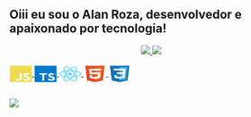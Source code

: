 ## Oiii eu sou o Alan Roza, desenvolvedor e apaixonado por tecnologia!
<div align="center">
  <a href="https://github.com/alan-roza">
  <img height="180em" src="https://github-readme-stats.vercel.app/api?username=alan-roza&show_icons=true&theme=dracula&include_all_commits=true&count_private=true"/>
    <img height:"100%" width="60%" src="https://github-readme-stats.vercel.app/api?username=alan-roza&show_icons=true&theme=synthwave&include_all_commits=false&count_private=false" />
</div>
<div style="display: inline_block"><br>
  <img align="center" alt="Alan-Js" height="30" width="40" src="https://raw.githubusercontent.com/devicons/devicon/master/icons/javascript/javascript-plain.svg">
  <img align="center" alt="Alan-Ts" height="30" width="40" src="https://raw.githubusercontent.com/devicons/devicon/master/icons/typescript/typescript-plain.svg">
  <img align="center" alt="Alan-React" height="30" width="40" src="https://raw.githubusercontent.com/devicons/devicon/master/icons/react/react-original.svg">
  <img align="center" alt="Alan-HTML" height="30" width="40" src="https://raw.githubusercontent.com/devicons/devicon/master/icons/html5/html5-original.svg">
  <img align="center" alt="Alan-CSS" height="30" width="40" src="https://raw.githubusercontent.com/devicons/devicon/master/icons/css3/css3-original.svg">
</div>
  
  ##
 
<div> 
  <a href = "mailto:alancruz@outlook.com"><img src="https://img.shields.io/badge/-Gmail-%23333?style=for-the-badge&logo=gmail&logoColor=white" target="_blank"></a> 
</div>
